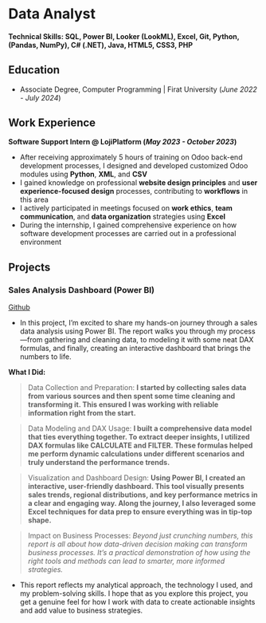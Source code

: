# Data Analyst

#### Technical Skills: SQL, Power BI, Looker (LookML), Excel, Git, Python, (Pandas, NumPy), C# (.NET), Java, HTML5, CSS3, PHP

## Education
- Associate Degree, Computer Programming | Firat University (_June 2022 - July 2024_)

## Work Experience
**Software Support Intern @ LojiPlatform (_May 2023 - October 2023_)**
- After receiving approximately 5 hours of training on Odoo back-end development processes, I designed and developed customized Odoo modules using **Python**, **XML**, and **CSV**
- I gained knowledge on professional **website design principles** and **user experience-focused design** processes, contributing to **workflows** in this area
- I actively participated in meetings focused on **work ethics**, **team communication**, and **data organization** strategies using **Excel**
- During the internship, I gained comprehensive experience on how software development processes are carried out in a professional environment

## Projects
### Sales Analysis Dashboard (Power BI)
[Github](https://github.com/enskose/Power-BI-Analysis/tree/main)

- In this project, I’m excited to share my hands-on journey through a sales data analysis using Power BI. The report walks you through my process—from gathering and cleaning data, to modeling it with some neat DAX formulas, and finally, creating an interactive dashboard that brings the numbers to life.

**What I Did:**

> Data Collection and Preparation:
> **I started by collecting sales data from various sources and then spent some time cleaning and transforming it. This ensured I was working with reliable information right from the start.**

> Data Modeling and DAX Usage: 
> **I built a comprehensive data model that ties everything together. To extract deeper insights, I utilized DAX formulas like CALCULATE and FILTER. These formulas helped me perform dynamic calculations under different scenarios and truly understand the performance trends.**

> Visualization and Dashboard Design:
> **Using Power BI, I created an interactive, user-friendly dashboard. This tool visually presents sales trends, regional distributions, and key performance metrics in a clear and engaging way. Along the journey, I also leveraged some Excel techniques for data prep to ensure everything was in tip-top shape.**

> Impact on Business Processes:
> *Beyond just crunching numbers, this report is all about how data-driven decision making can transform business processes. It’s a practical demonstration of how using the right tools and methods can lead to smarter, more informed strategies.*

- This report reflects my analytical approach, the technology I used, and my problem-solving skills. I hope that as you explore this project, you get a genuine feel for how I work with data to create actionable insights and add value to business strategies.

